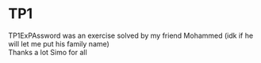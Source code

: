 # TP1
TP1ExPAssword was an exercise solved by my friend Mohammed (idk if he will let me put his family name) </br>
Thanks a lot Simo for all
